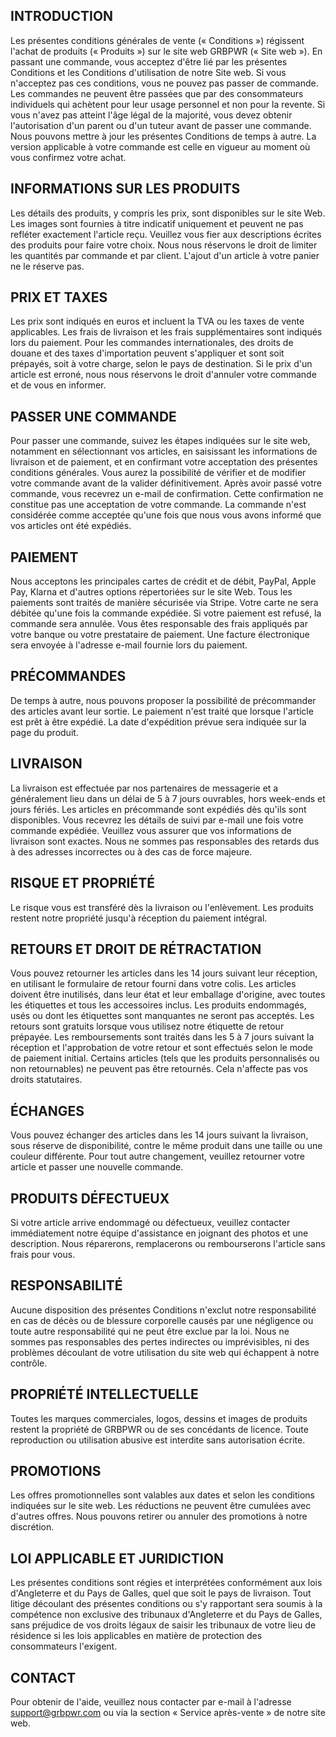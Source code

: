 ## INTRODUCTION

Les présentes conditions générales de vente (« Conditions ») régissent l'achat de produits (« Produits ») sur le site web GRBPWR (« Site web »). En passant une commande, vous acceptez d'être lié par les présentes Conditions et les Conditions d'utilisation de notre Site web. Si vous n'acceptez pas ces conditions, vous ne pouvez pas passer de commande.
Les commandes ne peuvent être passées que par des consommateurs individuels qui achètent pour leur usage personnel et non pour la revente. Si vous n'avez pas atteint l'âge légal de la majorité, vous devez obtenir l'autorisation d'un parent ou d'un tuteur avant de passer une commande.
Nous pouvons mettre à jour les présentes Conditions de temps à autre. La version applicable à votre commande est celle en vigueur au moment où vous confirmez votre achat.

## INFORMATIONS SUR LES PRODUITS

Les détails des produits, y compris les prix, sont disponibles sur le site Web. Les images sont fournies à titre indicatif uniquement et peuvent ne pas refléter exactement l'article reçu. Veuillez vous fier aux descriptions écrites des produits pour faire votre choix.
Nous nous réservons le droit de limiter les quantités par commande et par client. L'ajout d'un article à votre panier ne le réserve pas.

## PRIX ET TAXES

Les prix sont indiqués en euros et incluent la TVA ou les taxes de vente applicables. Les frais de livraison et les frais supplémentaires sont indiqués lors du paiement. Pour les commandes internationales, des droits de douane et des taxes d'importation peuvent s'appliquer et sont soit prépayés, soit à votre charge, selon le pays de destination.
Si le prix d'un article est erroné, nous nous réservons le droit d'annuler votre commande et de vous en informer.

## PASSER UNE COMMANDE

Pour passer une commande, suivez les étapes indiquées sur le site web, notamment en sélectionnant vos articles, en saisissant les informations de livraison et de paiement, et en confirmant votre acceptation des présentes conditions générales. Vous aurez la possibilité de vérifier et de modifier votre commande avant de la valider définitivement.
Après avoir passé votre commande, vous recevrez un e-mail de confirmation. Cette confirmation ne constitue pas une acceptation de votre commande. La commande n'est considérée comme acceptée qu'une fois que nous vous avons informé que vos articles ont été expédiés.

## PAIEMENT

Nous acceptons les principales cartes de crédit et de débit, PayPal, Apple Pay, Klarna et d'autres options répertoriées sur le site Web. Tous les paiements sont traités de manière sécurisée via Stripe. Votre carte ne sera débitée qu'une fois la commande expédiée.
Si votre paiement est refusé, la commande sera annulée. Vous êtes responsable des frais appliqués par votre banque ou votre prestataire de paiement.
Une facture électronique sera envoyée à l'adresse e-mail fournie lors du paiement.

## PRÉCOMMANDES

De temps à autre, nous pouvons proposer la possibilité de précommander des articles avant leur sortie. Le paiement n'est traité que lorsque l'article est prêt à être expédié. La date d'expédition prévue sera indiquée sur la page du produit.

## LIVRAISON

La livraison est effectuée par nos partenaires de messagerie et a généralement lieu dans un délai de 5 à 7 jours ouvrables, hors week-ends et jours fériés. Les articles en précommande sont expédiés dès qu'ils sont disponibles.
Vous recevrez les détails de suivi par e-mail une fois votre commande expédiée. Veuillez vous assurer que vos informations de livraison sont exactes. Nous ne sommes pas responsables des retards dus à des adresses incorrectes ou à des cas de force majeure.

## RISQUE ET PROPRIÉTÉ

Le risque vous est transféré dès la livraison ou l'enlèvement. Les produits restent notre propriété jusqu'à réception du paiement intégral.

## RETOURS ET DROIT DE RÉTRACTATION

Vous pouvez retourner les articles dans les 14 jours suivant leur réception, en utilisant le formulaire de retour fourni dans votre colis. Les articles doivent être inutilisés, dans leur état et leur emballage d'origine, avec toutes les étiquettes et tous les accessoires inclus. Les produits endommagés, usés ou dont les étiquettes sont manquantes ne seront pas acceptés.
Les retours sont gratuits lorsque vous utilisez notre étiquette de retour prépayée. Les remboursements sont traités dans les 5 à 7 jours suivant la réception et l'approbation de votre retour et sont effectués selon le mode de paiement initial.
Certains articles (tels que les produits personnalisés ou non retournables) ne peuvent pas être retournés. Cela n'affecte pas vos droits statutaires.

## ÉCHANGES

Vous pouvez échanger des articles dans les 14 jours suivant la livraison, sous réserve de disponibilité, contre le même produit dans une taille ou une couleur différente. Pour tout autre changement, veuillez retourner votre article et passer une nouvelle commande.

## PRODUITS DÉFECTUEUX

Si votre article arrive endommagé ou défectueux, veuillez contacter immédiatement notre équipe d'assistance en joignant des photos et une description. Nous réparerons, remplacerons ou rembourserons l'article sans frais pour vous.

## RESPONSABILITÉ

Aucune disposition des présentes Conditions n'exclut notre responsabilité en cas de décès ou de blessure corporelle causés par une négligence ou toute autre responsabilité qui ne peut être exclue par la loi.
Nous ne sommes pas responsables des pertes indirectes ou imprévisibles, ni des problèmes découlant de votre utilisation du site web qui échappent à notre contrôle.

## PROPRIÉTÉ INTELLECTUELLE

Toutes les marques commerciales, logos, dessins et images de produits restent la propriété de GRBPWR ou de ses concédants de licence. Toute reproduction ou utilisation abusive est interdite sans autorisation écrite.

## PROMOTIONS

Les offres promotionnelles sont valables aux dates et selon les conditions indiquées sur le site web. Les réductions ne peuvent être cumulées avec d'autres offres. Nous pouvons retirer ou annuler des promotions à notre discrétion.

## LOI APPLICABLE ET JURIDICTION

Les présentes conditions sont régies et interprétées conformément aux lois d'Angleterre et du Pays de Galles, quel que soit le pays de livraison. Tout litige découlant des présentes conditions ou s'y rapportant sera soumis à la compétence non exclusive des tribunaux d'Angleterre et du Pays de Galles, sans préjudice de vos droits légaux de saisir les tribunaux de votre lieu de résidence si les lois applicables en matière de protection des consommateurs l'exigent.

## CONTACT

Pour obtenir de l'aide, veuillez nous contacter par e-mail à l'adresse [support@grbpwr.com](mailto:support@grbpwr.com) ou via la section « Service après-vente » de notre site web.
